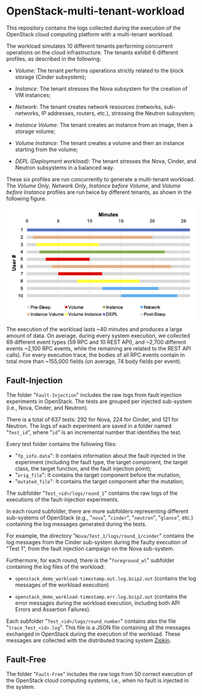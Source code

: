 # OpenStack-multi-tenant-workload


This repository contains the logs collected during the execution of the OpenStack cloud computing platform with a multi-tenant workload. 

The workload simulates 10 different tenants performing concurrent operations on the cloud infrastructure.
The tenants exhibit 6 different profiles, as described in the following:

* *Volume*: The tenant performs operations strictly related to the block storage (Cinder subsystem);
 
* *Instance*: The tenant stresses the Nova subsystem for the creation of VM instances;
    
* *Network*: The tenant creates network resources (networks, sub-networks, IP addresses, routers, etc.), stressing the Neutron subsystem;
    
* *Instance Volume*: The tenant creates an instance from an image, then a storage volume;
    
* *Volume Instance*: The tenant creates a volume and then an instance starting from the volume;
    
* *DEPL (Deployment workload)*: The tenant stresses the Nova, Cinder, and Neutron subsystems in a balanced way. 
    
These six profiles are run concurrently to generate a multi-tenant workload. The *Volume Only*, *Network Only*, *Instance before Volume*, and *Volume before Instance* profiles are run twice by different tenants, as shown in the following figure.

![alt text](https://github.com/dessertlab/OpenStack-multi-tenant-workload/blob/main/img/workload.png?raw=true)



The execution of the workload lasts ~40 minutes and produces a large amount of data. On average, during every system execution, we collected 69 different event types (59 RPC and 10 REST API), and ~2,700 different events ~2,100 RPC events, while the remaining are related to the REST API calls). For every execution trace, the bodies of all RPC events contain in total more than ~155,000 fields (on average, 74 body fields per event).

## Fault-Injection

The folder "`Fault-Injection`" includes the raw logs from fault injection experiments in OpenStack. The tests are grouped per injected sub-system (i.e., Nova, Cinder, and Neutron). 

There is a total of 637 tests: 292 for Nova, 224 for Cinder, and 121 for Neutron. The logs of each experiment are saved in a folder named "`Test_id`", where "`id`" is an incremental number that identifies the test. 

Every test folder contains the following files:
* "`fp_info.data`": It contains information about the fault injected in the experiment (including the fault type, the target component, the target class, the target function, and the fault injection point);
* "`orig_file`": It contains the target component before the mutation;
* "`mutated_file`": It contains the target component after the mutation;

The subfolder "`Test_<id>/logs/round_1`" contains the raw logs of the executions of the fault-injection experiments.

In each round subfolder, there are more subfolders representing different sub-systems of OpenStack (e.g., "`nova`", "`cinder`", "`neutron`", "`glance`", etc.) containing the log messages generated during the tests.

For example, the directory "`Nova/Test_1/logs/round_1/cinder`" contains the log messages from the Cinder sub-system during the faulty execution of "Test 1", from the fault injection campaign on the Nova sub-system. 

Furthermore, for each round, there is the "`foreground_wl`" subfolder containing the log files of the workload:

* `openstack_demo_workload-timestamp.out.log.bzip2.out` (contains the log messages of the workload execution)

* `openstack_demo_workload-timestamp.err.log.bzip2.out` (contains the error messages during the workload execution, including both API Errors and Assertion Failures).

Each subfolder "`Test_<id>/logs/round_number`" contains also the file "`trace_Test_<id>.log`". This file is a JSON file containing all the messages exchanged in OpenStack during the execution of the workload. These messages are collected with the distributed tracing system [Zipkin](https://zipkin.io/).


## Fault-Free

The folder "`Fault-Free`" includes the raw logs from 50 correct execution of the OpenStack cloud computing systems, i.e., when no fault is injected in the system.
